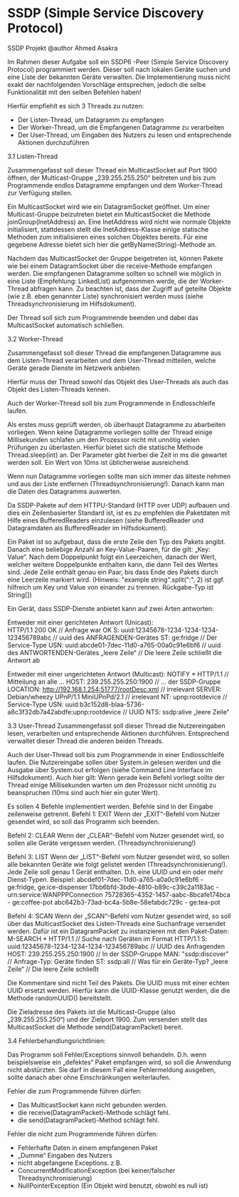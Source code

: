 # SSDP (Simple Service Discovery Protocol)
SSDP Projekt
@author Ahmed Asakra

Im Rahmen dieser Aufgabe soll ein SSDP6
-Peer (Simple Service Discovery Protocol) programmiert
werden. Dieser soll nach lokalen Geräte suchen und eine Liste der bekannten Geräte verwalten. Die
Implementierung muss nicht exakt der nachfolgenden Vorschläge entsprechen, jedoch die selbe
Funktionalität mit den selben Befehlen haben!

Hierfür empfiehlt es sich 3 Threads zu nutzen:
- Der Listen-Thread, um Datagramm zu empfangen
- Der Worker-Thread, um die Empfangenen Datagramme zu verarbeiten
- Der User-Thread, um Eingaben des Nutzers zu lesen und entsprechende Aktionen 
durchzuführen

3.1 Listen-Thread

Zusammengefasst soll dieser Thread ein MulticastSocket auf Port 1900 öffnen, der
Multicast-Gruppe „239.255.255.250“ beitreten und bis zum Programmende endlos Datagramme
empfangen und dem Worker-Thread zur Verfügung stellen.

Ein MulticastSocket wird wie ein DatagramSocket geöffnet. Um einer Multicast-Gruppe
beizutreten bietet ein MulticastSocket die Methode joinGroup(InetAddress) an. Eine InetAddress
wird nicht wie normale Objekte initialisiert, stattdessen stellt die InetAddress-Klasse einige
statische Methoden zum initialisieren eines solchen Objektes bereits. Für eine gegebene Adresse
bietet sich hier die getByName(String)-Methode an.

Nachdem das MulticastSocket der Gruppe beigetreten ist, können Pakete wie bei einem
DatagramSocket über die receive-Methode empfangen werden. Die empfangenen Datagramme
sollten so schnell wie möglich in eine Liste (Empfehlung: LinkedList) aufgenommen werde, die
der Worker-Thread abfragen kann. Zu beachten ist, dass der Zugriff auf geteilte Objekte (wie z.B.
eben genannter Liste) synchronisiert werden muss (siehe Threadsynchronisierung im
Hilfsdokument).

Der Thread soll sich zum Programmende beenden und dabei das MulticastSocket automatisch
schließen.

3.2 Worker-Thread

Zusammengefasst soll dieser Thread die empfangenen Datagramme aus dem Listen-Thread
verarbeiten und dem User-Thread mitteilen, welche Geräte gerade Dienste im Netzwerk anbieten.

Hierfür muss der Thread sowohl das Objekt des User-Threads als auch das Objekt des
Listen-Threads kennen.

Auch der Worker-Thread soll bis zum Programmende in Endlosschleife laufen.

Als erstes muss geprüft werden, ob überhaupt Datagramme zu abarbeiten vorliegen. Wenn keine
Datagramme vorliegen sollte der Thread einige Millisekunden schlafen um den Prozessor nicht mit
unnötig vielen Prüfungen zu überlasten. Hierfür bietet sich die statische Methode Thread.sleep(int)
an. Der Parameter gibt hierbei die Zeit in ms die gewartet werden soll. Ein Wert von 10ms ist
üblicherweise ausreichend.

Wenn nun Datagramme vorliegen sollte man sich immer das älteste nehmen und aus der Liste
entfernen (Threadsynchronisierung!). Danach kann man die Daten des Datagramms auswerten.

Da SSDP-Pakete auf dem HTTPU-Standard (HTTP over UDP) aufbauen und dies ein
Zeilenbasierter Standard ist, ist es zu empfehlen die Paketdaten mit Hilfe eines BufferedReaders
einzulesen (siehe BufferedReader und Datagramdaten als BufferedReader im Hilfsdokument).


Ein Paket ist so aufgebaut, dass die erste Zeile den Typ des Pakets angibt. Danach eine beliebige
Anzahl an Key-Value-Paaren, für die gilt: „Key: Value“. Nach dem Doppelpunkt folgt ein
Leerzeichen, danach der Wert, welcher weitere Doppelpunkte enthalten kann, die dann Teil des
Wertes sind. Jede Zeile enthält genau ein Paar, bis dass Ende des Pakets durch eine Leerzeile
markiert wird. (Hinweis: "example string".split(":", 2) ist ggf. hilfreich um Key und Value von
einander zu trennen. Rückgabe-Typ ist String[])

Ein Gerät, dass SSDP-Dienste anbietet kann auf zwei Arten antworten:

Entweder mit einer gerichteten Antwort (Unicast):  
HTTP/1.1 200 OK                                              // Anfrage war OK
S: uuid:12345678-1234-1234-1234-123456789abc                // uuid des ANFRAGENDEN-Gerätes
ST: ge:fridge                                               // Der Service-Type
USN: uuid:abcde01-7dec-11d0-a765-00a0c91e6bf6               // uuid des ANTWORTENDEN-Gerätes
„leere Zeile“                                              // Die leere Zeile schließt die Antwort ab


Entweder mit einer ungerichteten Antwort (Multicast):
NOTIFY * HTTP/1.1                                                          // Mitteilung an alle ...
HOST: 239.255.255.250:1900                                                // ... der SSDP-Gruppe
LOCATION: http://192.168.1.254:51777/rootDesc.xml                        // irrelevant
SERVER: Debian/wheezy UPnP/1.1 MiniUPnPd/2.1                            // irrelevant
NT: upnp:rootdevice                                                    // Service-Type
USN: uuid:b3c152d8-blaa-5736-a8c3f32db7a42abdfe:upnp:rootdevice       // UUID
NTS: ssdp:alive
„leere Zeile“



3.3 User-Thread
Zusammengefasst soll dieser Thread die Nutzereingaben lesen, verarbeiten und entsprechende
Aktionen durchführen. Entsprechend verwaltet dieser Thread die anderen beiden Threads.

Auch der User-Thread soll bis zum Programmende in einer Endlosschleife laufen. Die
Nutzereingabe sollen über System.in gelesen werden und die Ausgabe über System.out erfolgen
(siehe Command Line Interface im Hilfsdokument). Auch hier gilt: Wenn gerade kein Befehl
vorliegt sollte der Thread einige Millisekunden warten um den Prozessor nicht unnötig zu
beanspruchen (10ms sind auch hier ein guter Wert).

Es sollen 4 Befehle implementiert werden. Befehle sind in der Eingabe zeilenweise getrennt.
Befehl 1: EXIT
Wenn der „EXIT“-Befehl vom Nutzer gesendet wird, so soll das Programm sich beenden.

Befehl 2: CLEAR
Wenn der „CLEAR“-Befehl vom Nutzer gesendet wird, so sollen alle Geräte vergessen werden.
(Threadsynchronisierung!)

Befehl 3: LIST
Wenn der „LIST“-Befehl vom Nutzer gesendet wird, so sollen alle bekannten Geräte wie folgt
gelistet werden (Threadsynchronisierung!). Jede Zeile soll genau 1 Gerät enthalten. D.h. eine UUID
und ein oder mehr Dienst-Typen. Beispiel:
abcdef01-7dec-11d0-a765-a0a0c91e6bf6 - ge:fridge, ge:ice-dispenser
17bb6bfd-3bde-4810-b89c-c39c2a1183ac - urn:service:WANPPPConnection
75728365-4352-1457-aabc-8bcafe174bca - ge:coffee-pot
abc642b3-73ad-bc4a-5b8e-58efabdc729c - ge:tea-pot

Befehl 4: SCAN
Wenn der „SCAN“-Befehl vom Nutzer gesendet wird, so soll über das MulticastSocket des
Listen-Threads eine Suchanfrage versendet werden. Dafür ist ein DatagramPacket zu instanzieren
mit den Paket-Daten:
M-SEARCH * HTTP/1.1                                    // Suche nach Geräten im Format HTTP/1.1
S: uuid:12345678-1234-1234-1234-123456789abc          // UUID des Anfragenden
HOST: 239.255.255.250:1900                           // In der SSDP-Gruppe
MAN: "ssdp:discover"                                // Anfrage-Typ: Geräte finden
ST: ssdp:all                                       // Was für ein Geräte-Typ?
„leere Zeile“                                     // Die leere Zeile schließt 


Die Kommentare sind nicht Teil des Pakets. Die UUID muss mit einer echten UUID ersetzt werden.
Hierfür kann die UUID-Klasse genutzt werden, die die Methode randomUUID() bereitstellt.

Die Zieladresse des Pakets ist die Multicast-Gruppe (also „239.255.255.250“) und der
Zielport 1900. Zum versenden stellt das MulticastSocket die Methode send(DatagramPacket)
bereit.

3.4 Fehlerbehandlungsrichtlinien:

Das Programm soll Fehler/Exceptions sinnvoll behandeln. D.h. wenn beispielsweise ein „defektes“
Paket empfangen wird, so soll die Anwendung nicht abstürzten. Sie darf in diesem Fall eine
Fehlermeldung ausgeben, sollte danach aber ohne Einschränkungen weiterlaufen.

Fehler die zum Programmende führen dürfen:

- Das MulticastSocket kann nicht gebunden werden.
- die receive(DatagramPacket)-Methode schlägt fehl.
- die send(DatagramPacket)-Method schlägt fehl.


Fehler die nicht zum Programmende führen dürfen:

- Fehlerhafte Daten in einem empfangenen Paket
- „Dumme“ Eingaben des Nutzers
- nicht abgefangene Exceptions. z.B.
- ConcurrentModificationException (bei keiner/falscher Threadsynchronisierung)
- NullPointerException (Ein Objekt wird benutzt, obwohl es null ist)
